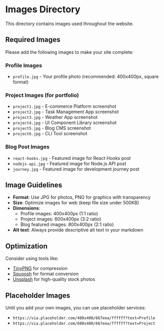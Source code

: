 # Images Directory

This directory contains images used throughout the website.

## Required Images

Please add the following images to make your site complete:

### Profile Images
- `profile.jpg` - Your profile photo (recommended: 400x400px, square format)

### Project Images (for portfolio)
- `project1.jpg` - E-commerce Platform screenshot
- `project2.jpg` - Task Management App screenshot
- `project3.jpg` - Weather App screenshot
- `project4.jpg` - UI Component Library screenshot
- `project5.jpg` - Blog CMS screenshot
- `project6.jpg` - CLI Tool screenshot

### Blog Post Images
- `react-hooks.jpg` - Featured image for React Hooks post
- `nodejs-api.jpg` - Featured image for Node.js API post
- `journey.jpg` - Featured image for development journey post

## Image Guidelines

- **Format**: Use JPG for photos, PNG for graphics with transparency
- **Size**: Optimize images for web (keep file size under 500KB)
- **Dimensions**: 
  - Profile images: 400x400px (1:1 ratio)
  - Project images: 600x400px (3:2 ratio)
  - Blog featured images: 800x400px (2:1 ratio)
- **Alt text**: Always provide descriptive alt text in your markdown

## Optimization

Consider using tools like:
- [TinyPNG](https://tinypng.com/) for compression
- [Squoosh](https://squoosh.app/) for format conversion
- [Unsplash](https://unsplash.com/) for high-quality stock photos

## Placeholder Images

Until you add your own images, you can use placeholder services:
- `https://via.placeholder.com/400x400/667eea/ffffff?text=Profile`
- `https://via.placeholder.com/600x400/667eea/ffffff?text=Project`
